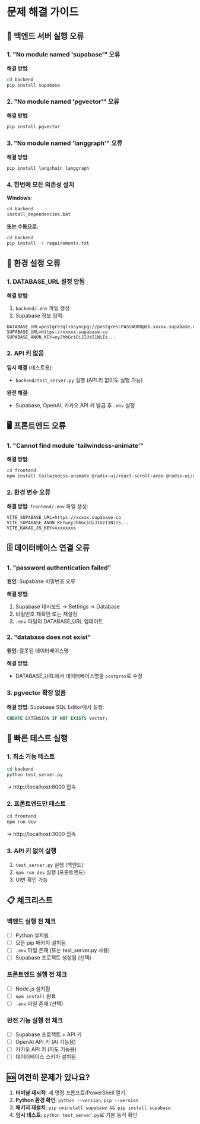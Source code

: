 # 문제 해결 가이드

## 🚨 백엔드 서버 실행 오류

### 1. "No module named 'supabase'" 오류

**해결 방법**:
```bash
cd backend
pip install supabase
```

### 2. "No module named 'pgvector'" 오류

**해결 방법**:
```bash
pip install pgvector
```

### 3. "No module named 'langgraph'" 오류

**해결 방법**:
```bash
pip install langchain langgraph
```

### 4. 한번에 모든 의존성 설치

**Windows**:
```bash
cd backend
install_dependencies.bat
```

**또는 수동으로**:
```bash
cd backend
pip install -r requirements.txt
```

## 🔧 환경 설정 오류

### 1. DATABASE_URL 설정 안됨

**해결 방법**:
1. `backend/.env` 파일 생성
2. Supabase 정보 입력:
```
DATABASE_URL=postgresql+asyncpg://postgres:PASSWORD@db.xxxxx.supabase.co:5432/postgres
SUPABASE_URL=https://xxxxx.supabase.co
SUPABASE_ANON_KEY=eyJhbGciOiJIUzI1NiIs...
```

### 2. API 키 없음

**임시 해결** (테스트용):
- `backend/test_server.py` 실행 (API 키 없이도 실행 가능)

**완전 해결**:
- Supabase, OpenAI, 카카오 API 키 발급 후 `.env` 설정

## 🖥️ 프론트엔드 오류

### 1. "Cannot find module 'tailwindcss-animate'"

**해결 방법**:
```bash
cd frontend
npm install tailwindcss-animate @radix-ui/react-scroll-area @radix-ui/react-toast
```

### 2. 환경 변수 오류

**해결 방법**:
`frontend/.env` 파일 생성:
```
VITE_SUPABASE_URL=https://xxxxx.supabase.co
VITE_SUPABASE_ANON_KEY=eyJhbGciOiJIUzI1NiIs...
VITE_KAKAO_JS_KEY=xxxxxxxx
```

## 🗄️ 데이터베이스 연결 오류

### 1. "password authentication failed"

**원인**: Supabase 비밀번호 오류

**해결 방법**:
1. Supabase 대시보드 → Settings → Database
2. 비밀번호 재확인 또는 재설정
3. `.env` 파일의 DATABASE_URL 업데이트

### 2. "database does not exist"

**원인**: 잘못된 데이터베이스명

**해결 방법**:
- DATABASE_URL에서 데이터베이스명을 `postgres`로 수정

### 3. pgvector 확장 없음

**해결 방법**:
Supabase SQL Editor에서 실행:
```sql
CREATE EXTENSION IF NOT EXISTS vector;
```

## 🚀 빠른 테스트 실행

### 1. 최소 기능 테스트
```bash
cd backend
python test_server.py
```
→ http://localhost:8000 접속

### 2. 프론트엔드만 테스트
```bash
cd frontend
npm run dev
```
→ http://localhost:3000 접속

### 3. API 키 없이 실행
1. `test_server.py` 실행 (백엔드)
2. `npm run dev` 실행 (프론트엔드)
3. UI만 확인 가능

## 📋 체크리스트

### 백엔드 실행 전 체크
- [ ] Python 설치됨
- [ ] 모든 pip 패키지 설치됨
- [ ] `.env` 파일 존재 (또는 test_server.py 사용)
- [ ] Supabase 프로젝트 생성됨 (선택)

### 프론트엔드 실행 전 체크
- [ ] Node.js 설치됨
- [ ] `npm install` 완료
- [ ] `.env` 파일 존재 (선택)

### 완전 기능 실행 전 체크
- [ ] Supabase 프로젝트 + API 키
- [ ] OpenAI API 키 (AI 기능용)
- [ ] 카카오 API 키 (지도 기능용)
- [ ] 데이터베이스 스키마 설치됨

## 🆘 여전히 문제가 있나요?

1. **터미널 재시작**: 새 명령 프롬프트/PowerShell 열기
2. **Python 환경 확인**: `python --version`, `pip --version`
3. **패키지 재설치**: `pip uninstall supabase && pip install supabase`
4. **임시 테스트**: `python test_server.py`로 기본 동작 확인
